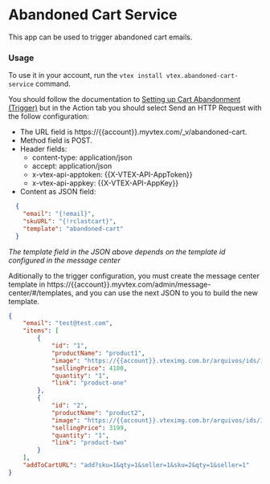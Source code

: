 # Abandoned Cart Service

This app can be used to trigger abandoned cart emails.

### Usage

To use it in your account, run the `vtex install vtex.abandoned-cart-service` command.

You should follow the documentation to [Setting up Cart Abandonment (Trigger)](https://help.vtex.com/tutorial/setting-up-abandoned-carts--tutorials_740) but in the Action tab you should select Send an HTTP Request with the follow configuration:

- The URL field is https://{{account}}.myvtex.com/_v/abandoned-cart.
- Method field is POST.
- Header fields:
	* content-type: application/json
	* accept: application/json
	* x-vtex-api-apptoken: {{X-VTEX-API-AppToken}}
	* x-vtex-api-appkey: {{X-VTEX-API-AppKey}}
- Content as JSON field:
```json
  {
    "email": "{!email}",
    "skuURL": "{!rclastcart}",
    "template": "abandoned-cart"
  }
```
*The template field in the JSON above depends on the template id configured in the message center*

Aditionally to the trigger configuration, you must create the message center template in https://{{account}}.myvtex.com/admin/message-center/#/templates, and you can use the next JSON to you to build the new template.

```json
{
	"email": "test@test.com",
	"items": [
		{
			"id": "1",
			"productName": "product1",
			"image": "https://{{account}}.vteximg.com.br/arquivos/ids/155411/image1.jpg",
			"sellingPrice": 4100,
			"quantity": "1",
			"link": "product-one"
		},
		{
			"id": "2",
			"productName": "product2",
			"image": "https://{{account}}.vteximg.com.br/arquivos/ids/155403/image2.jpg",
			"sellingPrice": 3199,
			"quantity": "1",
			"link": "product-two"
		}
	],
	"addToCartURL": "add?sku=1&qty=1&seller=1&sku=2&qty=1&seller=1"
}
```
